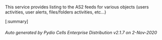 






This service provides listing to the AS2 feeds for various objects (users activities, user alerts, files/folders activities, etc...)

[:summary]

###### Auto generated by Pydio Cells Enterprise Distribution v2.1.7 on 2-Nov-2020
